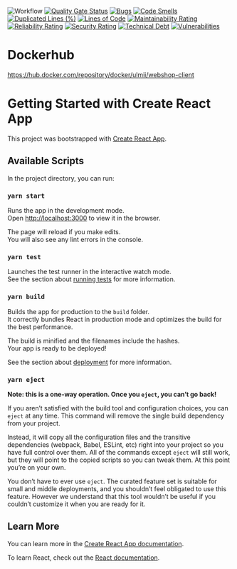 ![Workflow](https://github.com/ulmii/webshop-client/actions/workflows/main_webshop-client.yml/badge.svg)
[![Quality Gate Status](https://sonarcloud.io/api/project_badges/measure?project=ulmii_webshop-client&metric=alert_status)](https://sonarcloud.io/dashboard?id=ulmii_webshop-client)
[![Bugs](https://sonarcloud.io/api/project_badges/measure?project=ulmii_webshop-client&metric=bugs)](https://sonarcloud.io/dashboard?id=ulmii_webshop-client)
[![Code Smells](https://sonarcloud.io/api/project_badges/measure?project=ulmii_webshop-client&metric=code_smells)](https://sonarcloud.io/dashboard?id=ulmii_webshop-client)
[![Duplicated Lines (%)](https://sonarcloud.io/api/project_badges/measure?project=ulmii_webshop&metric=duplicated_lines_density)](https://sonarcloud.io/dashboard?id=ulmii_webshop-client)
[![Lines of Code](https://sonarcloud.io/api/project_badges/measure?project=ulmii_webshop-client&metric=ncloc)](https://sonarcloud.io/dashboard?id=ulmii_webshop-client)
[![Maintainability Rating](https://sonarcloud.io/api/project_badges/measure?project=ulmii_webshop-client&metric=sqale_rating)](https://sonarcloud.io/dashboard?id=ulmii_webshop-client)
[![Reliability Rating](https://sonarcloud.io/api/project_badges/measure?project=ulmii_webshop-client&metric=reliability_rating)](https://sonarcloud.io/dashboard?id=ulmii_webshop-client)
[![Security Rating](https://sonarcloud.io/api/project_badges/measure?project=ulmii_webshop-client&metric=security_rating)](https://sonarcloud.io/dashboard?id=ulmii_webshop-client)
[![Technical Debt](https://sonarcloud.io/api/project_badges/measure?project=ulmii_webshop-client&metric=sqale_index)](https://sonarcloud.io/dashboard?id=ulmii_webshop-client)
[![Vulnerabilities](https://sonarcloud.io/api/project_badges/measure?project=ulmii_webshop-client&metric=vulnerabilities)](https://sonarcloud.io/dashboard?id=ulmii_webshop-client)

# Dockerhub
https://hub.docker.com/repository/docker/ulmii/webshop-client

# Getting Started with Create React App

This project was bootstrapped with [Create React App](https://github.com/facebook/create-react-app).

## Available Scripts

In the project directory, you can run:

### `yarn start`

Runs the app in the development mode.\
Open [http://localhost:3000](http://localhost:3000) to view it in the browser.

The page will reload if you make edits.\
You will also see any lint errors in the console.

### `yarn test`

Launches the test runner in the interactive watch mode.\
See the section about [running tests](https://facebook.github.io/create-react-app/docs/running-tests) for more information.

### `yarn build`

Builds the app for production to the `build` folder.\
It correctly bundles React in production mode and optimizes the build for the best performance.

The build is minified and the filenames include the hashes.\
Your app is ready to be deployed!

See the section about [deployment](https://facebook.github.io/create-react-app/docs/deployment) for more information.

### `yarn eject`

**Note: this is a one-way operation. Once you `eject`, you can’t go back!**

If you aren’t satisfied with the build tool and configuration choices, you can `eject` at any time. This command will remove the single build dependency from your project.

Instead, it will copy all the configuration files and the transitive dependencies (webpack, Babel, ESLint, etc) right into your project so you have full control over them. All of the commands except `eject` will still work, but they will point to the copied scripts so you can tweak them. At this point you’re on your own.

You don’t have to ever use `eject`. The curated feature set is suitable for small and middle deployments, and you shouldn’t feel obligated to use this feature. However we understand that this tool wouldn’t be useful if you couldn’t customize it when you are ready for it.

## Learn More

You can learn more in the [Create React App documentation](https://facebook.github.io/create-react-app/docs/getting-started).

To learn React, check out the [React documentation](https://reactjs.org/).
